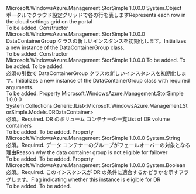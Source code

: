 <Type Name="DataContainerGroup" FullName="Microsoft.WindowsAzure.Management.StorSimple.Models.DataContainerGroup">
  <TypeSignature Language="C#" Value="public class DataContainerGroup" />
  <TypeSignature Language="ILAsm" Value=".class public auto ansi beforefieldinit DataContainerGroup extends System.Object" />
  <TypeSignature Language="DocId" Value="T:Microsoft.WindowsAzure.Management.StorSimple.Models.DataContainerGroup" />
  <TypeSignature Language="VB.NET" Value="Public Class DataContainerGroup" />
  <TypeSignature Language="F#" Value="type DataContainerGroup = class" />
  <AssemblyInfo>
    <AssemblyName>Microsoft.WindowsAzure.Management.StorSimple</AssemblyName>
    <AssemblyVersion>1.0.0.0</AssemblyVersion>
  </AssemblyInfo>
  <Base>
    <BaseTypeName>System.Object</BaseTypeName>
  </Base>
  <Interfaces />
  <Docs>
    <summary>
            <span data-ttu-id="fabb9-101">ポータルでクラウド設定グリッドで各の行を表します</span><span class="sxs-lookup"><span data-stu-id="fabb9-101">Represents each row in the cloud settings grid on the portal</span></span>
            </summary>
    <remarks>To be added.</remarks>
  </Docs>
  <Members>
    <Member MemberName=".ctor">
      <MemberSignature Language="C#" Value="public DataContainerGroup ();" />
      <MemberSignature Language="ILAsm" Value=".method public hidebysig specialname rtspecialname instance void .ctor() cil managed" />
      <MemberSignature Language="DocId" Value="M:Microsoft.WindowsAzure.Management.StorSimple.Models.DataContainerGroup.#ctor" />
      <MemberSignature Language="VB.NET" Value="Public Sub New ()" />
      <MemberType>Constructor</MemberType>
      <AssemblyInfo>
        <AssemblyName>Microsoft.WindowsAzure.Management.StorSimple</AssemblyName>
        <AssemblyVersion>1.0.0.0</AssemblyVersion>
      </AssemblyInfo>
      <Parameters />
      <Docs>
        <summary>
            <span data-ttu-id="fabb9-102">DataContainerGroup クラスの新しいインスタンスを初期化します。</span><span class="sxs-lookup"><span data-stu-id="fabb9-102">Initializes a new instance of the DataContainerGroup class.</span></span>
            </summary>
        <remarks>To be added.</remarks>
      </Docs>
    </Member>
    <Member MemberName=".ctor">
      <MemberSignature Language="C#" Value="public DataContainerGroup (System.Collections.Generic.List&lt;Microsoft.WindowsAzure.Management.StorSimple.Models.DRDataContainer&gt; dCGroup, string ineligibilityMessage, bool isDCGroupEligibleForDR);" />
      <MemberSignature Language="ILAsm" Value=".method public hidebysig specialname rtspecialname instance void .ctor(class System.Collections.Generic.List`1&lt;class Microsoft.WindowsAzure.Management.StorSimple.Models.DRDataContainer&gt; dCGroup, string ineligibilityMessage, bool isDCGroupEligibleForDR) cil managed" />
      <MemberSignature Language="DocId" Value="M:Microsoft.WindowsAzure.Management.StorSimple.Models.DataContainerGroup.#ctor(System.Collections.Generic.List{Microsoft.WindowsAzure.Management.StorSimple.Models.DRDataContainer},System.String,System.Boolean)" />
      <MemberSignature Language="VB.NET" Value="Public Sub New (dCGroup As List(Of DRDataContainer), ineligibilityMessage As String, isDCGroupEligibleForDR As Boolean)" />
      <MemberSignature Language="F#" Value="new Microsoft.WindowsAzure.Management.StorSimple.Models.DataContainerGroup : System.Collections.Generic.List&lt;Microsoft.WindowsAzure.Management.StorSimple.Models.DRDataContainer&gt; * string * bool -&gt; Microsoft.WindowsAzure.Management.StorSimple.Models.DataContainerGroup" Usage="new Microsoft.WindowsAzure.Management.StorSimple.Models.DataContainerGroup (dCGroup, ineligibilityMessage, isDCGroupEligibleForDR)" />
      <MemberType>Constructor</MemberType>
      <AssemblyInfo>
        <AssemblyName>Microsoft.WindowsAzure.Management.StorSimple</AssemblyName>
        <AssemblyVersion>1.0.0.0</AssemblyVersion>
      </AssemblyInfo>
      <Parameters>
        <Parameter Name="dCGroup" Type="System.Collections.Generic.List&lt;Microsoft.WindowsAzure.Management.StorSimple.Models.DRDataContainer&gt;" />
        <Parameter Name="ineligibilityMessage" Type="System.String" />
        <Parameter Name="isDCGroupEligibleForDR" Type="System.Boolean" />
      </Parameters>
      <Docs>
        <param name="dCGroup">To be added.</param>
        <param name="ineligibilityMessage">To be added.</param>
        <param name="isDCGroupEligibleForDR">To be added.</param>
        <summary>
            <span data-ttu-id="fabb9-103">必須の引数で DataContainerGroup クラスの新しいインスタンスを初期化します。</span><span class="sxs-lookup"><span data-stu-id="fabb9-103">Initializes a new instance of the DataContainerGroup class with required arguments.</span></span>
            </summary>
        <remarks>To be added.</remarks>
      </Docs>
    </Member>
    <Member MemberName="DCGroup">
      <MemberSignature Language="C#" Value="public System.Collections.Generic.IList&lt;Microsoft.WindowsAzure.Management.StorSimple.Models.DRDataContainer&gt; DCGroup { get; set; }" />
      <MemberSignature Language="ILAsm" Value=".property instance class System.Collections.Generic.IList`1&lt;class Microsoft.WindowsAzure.Management.StorSimple.Models.DRDataContainer&gt; DCGroup" />
      <MemberSignature Language="DocId" Value="P:Microsoft.WindowsAzure.Management.StorSimple.Models.DataContainerGroup.DCGroup" />
      <MemberSignature Language="VB.NET" Value="Public Property DCGroup As IList(Of DRDataContainer)" />
      <MemberSignature Language="F#" Value="member this.DCGroup : System.Collections.Generic.IList&lt;Microsoft.WindowsAzure.Management.StorSimple.Models.DRDataContainer&gt; with get, set" Usage="Microsoft.WindowsAzure.Management.StorSimple.Models.DataContainerGroup.DCGroup" />
      <MemberType>Property</MemberType>
      <AssemblyInfo>
        <AssemblyName>Microsoft.WindowsAzure.Management.StorSimple</AssemblyName>
        <AssemblyVersion>1.0.0.0</AssemblyVersion>
      </AssemblyInfo>
      <ReturnValue>
        <ReturnType>System.Collections.Generic.IList&lt;Microsoft.WindowsAzure.Management.StorSimple.Models.DRDataContainer&gt;</ReturnType>
      </ReturnValue>
      <Docs>
        <summary>
            <span data-ttu-id="fabb9-104">必須。</span><span class="sxs-lookup"><span data-stu-id="fabb9-104">Required.</span></span> <span data-ttu-id="fabb9-105">DR のボリューム コンテナーの一覧</span><span class="sxs-lookup"><span data-stu-id="fabb9-105">List of DR volume containers</span></span>
            </summary>
        <value>To be added.</value>
        <remarks>To be added.</remarks>
      </Docs>
    </Member>
    <Member MemberName="IneligibilityMessage">
      <MemberSignature Language="C#" Value="public string IneligibilityMessage { get; set; }" />
      <MemberSignature Language="ILAsm" Value=".property instance string IneligibilityMessage" />
      <MemberSignature Language="DocId" Value="P:Microsoft.WindowsAzure.Management.StorSimple.Models.DataContainerGroup.IneligibilityMessage" />
      <MemberSignature Language="VB.NET" Value="Public Property IneligibilityMessage As String" />
      <MemberSignature Language="F#" Value="member this.IneligibilityMessage : string with get, set" Usage="Microsoft.WindowsAzure.Management.StorSimple.Models.DataContainerGroup.IneligibilityMessage" />
      <MemberType>Property</MemberType>
      <AssemblyInfo>
        <AssemblyName>Microsoft.WindowsAzure.Management.StorSimple</AssemblyName>
        <AssemblyVersion>1.0.0.0</AssemblyVersion>
      </AssemblyInfo>
      <ReturnValue>
        <ReturnType>System.String</ReturnType>
      </ReturnValue>
      <Docs>
        <summary>
            <span data-ttu-id="fabb9-106">必須。</span><span class="sxs-lookup"><span data-stu-id="fabb9-106">Required.</span></span> <span data-ttu-id="fabb9-107">データ コンテナーのグループがフェールオーバーの対象となる理由</span><span class="sxs-lookup"><span data-stu-id="fabb9-107">Reason why the data container group is not eligible for failover</span></span>
            </summary>
        <value>To be added.</value>
        <remarks>To be added.</remarks>
      </Docs>
    </Member>
    <Member MemberName="IsDCGroupEligibleForDR">
      <MemberSignature Language="C#" Value="public bool IsDCGroupEligibleForDR { get; set; }" />
      <MemberSignature Language="ILAsm" Value=".property instance bool IsDCGroupEligibleForDR" />
      <MemberSignature Language="DocId" Value="P:Microsoft.WindowsAzure.Management.StorSimple.Models.DataContainerGroup.IsDCGroupEligibleForDR" />
      <MemberSignature Language="VB.NET" Value="Public Property IsDCGroupEligibleForDR As Boolean" />
      <MemberSignature Language="F#" Value="member this.IsDCGroupEligibleForDR : bool with get, set" Usage="Microsoft.WindowsAzure.Management.StorSimple.Models.DataContainerGroup.IsDCGroupEligibleForDR" />
      <MemberType>Property</MemberType>
      <AssemblyInfo>
        <AssemblyName>Microsoft.WindowsAzure.Management.StorSimple</AssemblyName>
        <AssemblyVersion>1.0.0.0</AssemblyVersion>
      </AssemblyInfo>
      <ReturnValue>
        <ReturnType>System.Boolean</ReturnType>
      </ReturnValue>
      <Docs>
        <summary>
            <span data-ttu-id="fabb9-108">必須。</span><span class="sxs-lookup"><span data-stu-id="fabb9-108">Required.</span></span> <span data-ttu-id="fabb9-109">このインスタンスが DR の条件に適合するかどうかを示すフラグします。</span><span class="sxs-lookup"><span data-stu-id="fabb9-109">Flag indicating whether this instance is eligible for DR</span></span>
            </summary>
        <value>To be added.</value>
        <remarks>To be added.</remarks>
      </Docs>
    </Member>
  </Members>
</Type>